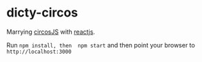 # dicty-circos
Marrying [circosJS](https://github.com/nicgirault/circosJS) with [reactjs](https://reactjs.org/).

Run `npm install, then  npm start` and then point your browser to `http://localhost:3000`
